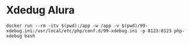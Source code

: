 # Xdedug Alura

```docker
docker run --rm -itv $(pwd):/app -w /app -v $(pwd)/99-xdebug.ini:/usr/local/etc/php/conf.d/99-xdebug.ini -p 8123:8123 php-xdebug bash

```
